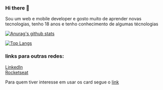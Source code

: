 ### Hi there 👋

Sou um web e mobile developer e gosto muito de aprender novas tecnologias, tenho 18 anos e tenho conhecimento de algumas técnologias

[![Anurag's github stats](https://github-readme-stats.vercel.app/api?username=Alex-Ferreira-Santos&show_icons=true&theme=algolia)](https://github.com/anuraghazra/github-readme-stats)

[![Top Langs](https://github-readme-stats.vercel.app/api/top-langs/?username=Alex-Ferreira-Santos&layout=compact&theme=algolia)](https://github.com/anuraghazra/github-readme-stats)

### links para outras redes:

[LinkedIn](https://www.linkedin.com/in/alex-ferreira-santos-/) <br>
[Rocketseat](https://app.rocketseat.com.br/me/alex-02719)<br>

Para quem tiver interesse em usar os card segue o [link](https://github.com/anuraghazra/github-readme-stats)
